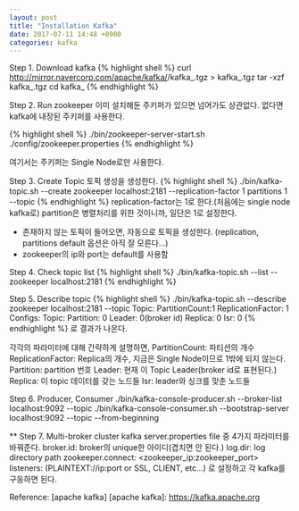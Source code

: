 ```yaml
---
layout: post
title: "Installation Kafka"
date: 2017-07-11 14:48 +0900
categories: kafka
---
```


Step 1. Download kafka
{% highlight shell %}
curl http://mirror.navercorp.com/apache/kafka/<version>/kafka_<version>.tgz > kafka_<version>.tgz
tar -xzf kafka_<version>.tgz
cd kafka_<version>
{% endhighlight %}

Step 2. Run zookeeper
이미 설치해둔 주키퍼가 있으면 넘어가도 상관없다.
없다면 kafka에 내장된 주키퍼를 사용한다.

{% highlight shell %}
./bin/zookeeper-server-start.sh ./config/zookeeper.properties
{% endhighlight %}

여기서는 주키퍼는 Single Node로만 사용한다.

Step 3. Create Topic
토픽 생성을 생성한다.
{% highlight shell %}
./bin/kafka-topic.sh --create zookeeper localhost:2181 --replication-factor 1 partitions 1 --topic <topic name>
{% endhighlight %}
replication-factor는 1로 한다.(처음에는 single node kafka로)
partition은 병렬처리를 위한 것이니까, 일단은 1로 설정한다.

* 존재하지 않는 토픽이 들어오면, 자동으로 토픽을 생성한다. (replication, partitions default 옵션은 아직 잘 모른다...)
* zookeeper의 ip와 port는 default를 사용함

Step 4. Check topic list
{% highlight shell %}
./bin/kafka-topic.sh --list --zookeeper localhost:2181
{% endhighlight %}

Step 5. Describe topic
{% highlight shell %}
./bin/kafka-topic.sh --describe zookeeper localhost:2181 --topic  <topic name>
Topic: <topic name> PartitionCount:1 ReplicationFactor: 1 Configs:
   Topic: <topic name> Partition: 0  Leader: 0(broker id) Replica: 0 Isr: 0
{% endhighlight %}
로 결과가 나온다. 

각각의 파라미터에 대해 간략하게 설명하면,
PartitionCount: 파티션의 개수
ReplicationFactor: Replica의 개수, 지금은 Single Node이므로 1밖에 되지 않는다.
Partition: partition 번호
Leader: 현재 이 Topic Leader(broker id로 표현된다.)
Replica: 이 topic 데이터를 갖는 노드들
Isr: leader와 싱크를 맞춘 노드들

Step 6. Producer, Consumer
./bin/kafka-console-producer.sh --broker-list localhost:9092 --topic <topic name>
./bin/kafka-console-consumer.sh --bootstrap-server localhost:9092 --topic <topic name> --from-beginning

** Step 7. Multi-broker cluster
kafka server.properties file 중 4가지 파라미터를 바꿔준다.
broker.id: broker의 unique한 아이디(겹치면 안 된다.)
log.dir: log directory path
zookeeper.connect: <zookeeper_ip:zookeeper_port>
listeners: (PLAINTEXT://ip:port or SSL, CLIENT, etc...)
로 설정하고 각 kafka를 구동하면 된다.

Reference: [apache kafka]
[apache kafka]: https://kafka.apache.org
